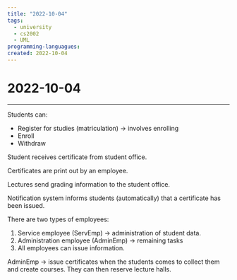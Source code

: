 ```yaml
---
title: "2022-10-04"
tags:
  - university
  - cs2002
  - UML
programming-languagues:
created: 2022-10-04
---
```

# 2022-10-04
---
Students can:

- Register for studies (matriculation) -> involves enrolling
- Enroll
- Withdraw

Student receives certificate from student office.

Certificates are print out by an employee.

Lectures send grading information to the student office.

Notification system informs students (automatically) that a certificate has been issued.

There are two types of employees:

1. Service employee (ServEmp) -> administration of student data.
2. Administration employee (AdminEmp) -> remaining tasks
3. All employees can issue information.

AdminEmp -> issue certificates when the students comes to collect them and create courses. They can then reserve lecture halls.